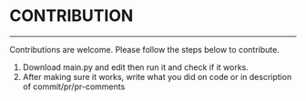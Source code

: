 
# CONTRIBUTION

---

Contributions are welcome. Please follow the steps below to contribute.

1. Download main.py and edit then run it and check if it works.
2. After making sure it works, write what you did on code or in description of commit/pr/pr-comments
